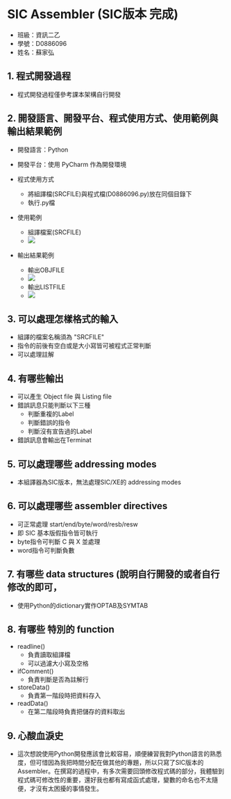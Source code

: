 # SIC Assembler (SIC版本 完成)

- 班級：資訊二乙
- 學號：D0886096
- 姓名：蘇家弘

## 1. 程式開發過程 
- 程式開發過程僅參考課本架構自行開發

## 2. 開發語言、開發平台、程式使用方式、使用範例與輸出結果範例  
- 開發語言：Python
- 開發平台：使用 PyCharm 作為開發環境
- 程式使用方式
    - 將組譯檔(SRCFILE)與程式檔(D0886096.py)放在同個目錄下
    - 執行.py檔
- 使用範例
    - 組譯檔案(SRCFILE)
    - ![](https://i.imgur.com/oiDtKUG.png)

- 輸出結果範例
    - 輸出OBJFILE
    - ![](https://i.imgur.com/E6MQNli.png)
    - 輸出LISTFILE
    - ![](https://i.imgur.com/PejMTQb.png)

## 3. 可以處理怎樣格式的輸入
- 組譯的檔案名稱須為 "SRCFILE"
- 指令的前後有空白或是大小寫皆可被程式正常判斷
- 可以處理註解
## 4. 有哪些輸出
- 可以產生 Object file 與 Listing file
- 錯誤訊息只能判斷以下三種
    - 判斷重複的Label
    - 判斷錯誤的指令
    - 判斷沒有宣告過的Label
- 錯誤訊息會輸出在Terminat
## 5. 可以處理哪些 addressing modes
- 本組譯器為SIC版本，無法處理SIC/XE的 addressing modes

## 6. 可以處理哪些 assembler directives
- 可正常處理 start/end/byte/word/resb/resw
- 即 SIC 基本版假指令皆可執行
- byte指令可判斷 C 與 X 並處理
- word指令可判斷負數

## 7. 有哪些 data structures (說明自行開發的或者自行修改的即可，  
- 使用Python的dictionary實作OPTAB及SYMTAB

## 8. 有哪些 特別的 function
- readline()
    - 負責讀取組譯檔
    - 可以過濾大小寫及空格
- ifComment()
    - 負責判斷是否為註解行
- storeData()
    - 負責第一階段時把資料存入
- readData()
    - 在第二階段時負責把儲存的資料取出

## 9. 心酸血淚史 
- 這次想說使用Python開發應該會比較容易，順便練習我對Python語言的熟悉度，但可惜因為我把時間分配在做其他的專題，所以只寫了SIC版本的Assembler。在撰寫的過程中，有多次需要回頭修改程式碼的部分，我體驗到程式碼可修改性的重要，還好我也都有寫成函式處理，變數的命名也不太隨便，才沒有太困擾的事情發生。